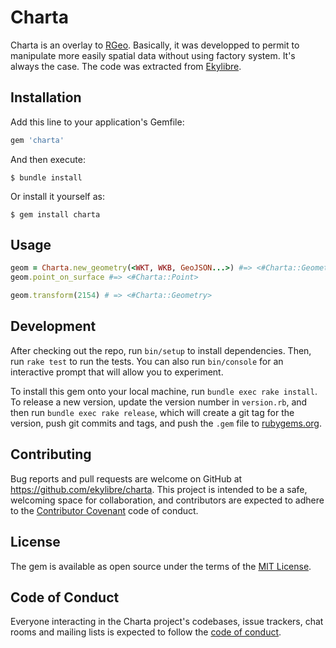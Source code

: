 # Charta

Charta is an overlay to [RGeo](https://github.com/rgeo/rgeo). Basically, it was developped to permit to manipulate more easily spatial data without using factory system. It's always the case. The code was extracted from [Ekylibre](https://github.com/ekylibre/ekylibre).

## Installation

Add this line to your application's Gemfile:

```ruby
gem 'charta'
```

And then execute:

    $ bundle install

Or install it yourself as:

    $ gem install charta

## Usage

```ruby
geom = Charta.new_geometry(<WKT, WKB, GeoJSON...>) #=> <#Charta::Geometry>
geom.point_on_surface #=> <#Charta::Point>

geom.transform(2154) # => <#Charta::Geometry>
```

## Development

After checking out the repo, run `bin/setup` to install dependencies. Then, run `rake test` to run the tests. You can also run `bin/console` for an interactive prompt that will allow you to experiment.

To install this gem onto your local machine, run `bundle exec rake install`. To release a new version, update the version number in `version.rb`, and then run `bundle exec rake release`, which will create a git tag for the version, push git commits and tags, and push the `.gem` file to [rubygems.org](https://rubygems.org).

## Contributing

Bug reports and pull requests are welcome on GitHub at https://github.com/ekylibre/charta. This project is intended to be a safe, welcoming space for collaboration, and contributors are expected to adhere to the [Contributor Covenant](http://contributor-covenant.org) code of conduct.


## License

The gem is available as open source under the terms of the [MIT License](https://opensource.org/licenses/MIT).

## Code of Conduct

Everyone interacting in the Charta project's codebases, issue trackers, chat rooms and mailing lists is expected to follow the [code of conduct](https://github.com/[USERNAME]/charta/blob/master/CODE_OF_CONDUCT.md).
